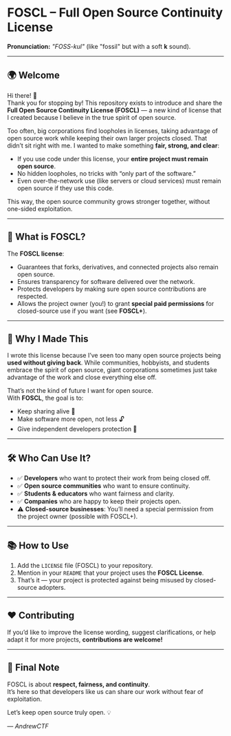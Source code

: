 # FOSCL – Full Open Source Continuity License

**Pronunciation:** *"FOSS-kul"* (like "fossil" but with a soft **k** sound).  

---

## 🌍 Welcome  

Hi there! 👋  
Thank you for stopping by! This repository exists to introduce and share the **Full Open Source Continuity License (FOSCL)** — a new kind of license that I created because I believe in the true spirit of open source.  

Too often, big corporations find loopholes in licenses, taking advantage of open source work while keeping their own larger projects closed. That didn’t sit right with me. I wanted to make something **fair, strong, and clear**:  
- If you use code under this license, your **entire project must remain open source**.  
- No hidden loopholes, no tricks with “only part of the software.”  
- Even over-the-network use (like servers or cloud services) must remain open source if they use this code.  

This way, the open source community grows stronger together, without one-sided exploitation.  

---

## 📜 What is FOSCL?  

The **FOSCL license**:  
- Guarantees that forks, derivatives, and connected projects also remain open source.  
- Ensures transparency for software delivered over the network.  
- Protects developers by making sure open source contributions are respected.  
- Allows the project owner (you!) to grant **special paid permissions** for closed-source use if you want (see **FOSCL+**).  

---

## 🎯 Why I Made This  

I wrote this license because I’ve seen too many open source projects being **used without giving back**. While communities, hobbyists, and students embrace the spirit of open source, giant corporations sometimes just take advantage of the work and close everything else off.  

That’s not the kind of future I want for open source.  
With **FOSCL**, the goal is to:  
- Keep sharing alive 🌱  
- Make software more open, not less 🔓  
- Give independent developers protection 💪  

---

## 🛠 Who Can Use It?  

- ✅ **Developers** who want to protect their work from being closed off.  
- ✅ **Open source communities** who want to ensure continuity.  
- ✅ **Students & educators** who want fairness and clarity.  
- ✅ **Companies** who are happy to keep their projects open.  
- ⚠️ **Closed-source businesses**: You’ll need a special permission from the project owner (possible with FOSCL+).  

---

## 📚 How to Use  

1. Add the `LICENSE` file (FOSCL) to your repository.  
2. Mention in your `README` that your project uses the **FOSCL License**.  
3. That’s it — your project is protected against being misused by closed-source adopters.  

---

## ❤️ Contributing  

If you’d like to improve the license wording, suggest clarifications, or help adapt it for more projects, **contributions are welcome!**  

---

## 🚀 Final Note  

FOSCL is about **respect, fairness, and continuity**.  
It’s here so that developers like us can share our work without fear of exploitation.  

Let’s keep open source truly open. 💡  

— *AndrewCTF*
